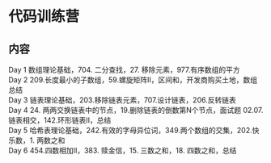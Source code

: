 # 代码训练营 

## 内容
Day 1 数组理论基础，704. 二分查找，27. 移除元素，977.有序数组的平方  
Day 2 209.长度最小的子数组，59.螺旋矩阵II，区间和，开发商购买土地，数组总结  
Day 3 链表理论基础，203.移除链表元素，707.设计链表，206.反转链表  
Day 4 24. 两两交换链表中的节点，19.删除链表的倒数第N个节点，面试题 02.07. 链表相交，142.环形链表II，总结  
Day 5 哈希表理论基础，242.有效的字母异位词，349.两个数组的交集，202.快乐数，1. 两数之和   
Day 6 454.四数相加II，383. 赎金信，15. 三数之和，18. 四数之和，总结  
